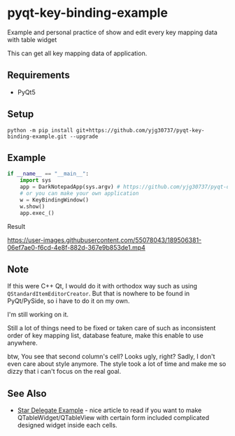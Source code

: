 # pyqt-key-binding-example
Example and personal practice of show and edit every key mapping data with table widget

This can get all key mapping data of application.

## Requirements
* PyQt5

## Setup
`python -m pip install git+https://github.com/yjg30737/pyqt-key-binding-example.git --upgrade`

## Example
```python
if __name__ == "__main__":
    import sys
    app = DarkNotepadApp(sys.argv) # https://github.com/yjg30737/pyqt-dark-notepad
    # or you can make your own application
    w = KeyBindingWindow()
    w.show()
    app.exec_()
```

Result

https://user-images.githubusercontent.com/55078043/189506381-06ef7ae0-f6cd-4e8f-882d-367e9b853de1.mp4

## Note
If this were C++ Qt, I would do it with orthodox way such as using `QStandardItemEditorCreator`. But that is nowhere to be found in PyQt/PySide, so i have to do it on my own.

I'm still working on it.

Still a lot of things need to be fixed or taken care of such as inconsistent order of key mapping list, database feature, make this enable to use anywhere.

btw, You see that second column's cell? Looks ugly, right? Sadly, I don't even care about style anymore. The style took a lot of time and make me so dizzy that i can't focus on the real goal.

## See Also
* <a href="https://doc.qt.io/qtforpython/examples/example_widgets_itemviews_stardelegate.html">Star Delegate Example</a> - nice article to read if you want to make QTableWidget/QTableView with certain form included complicated designed widget inside each cells.
